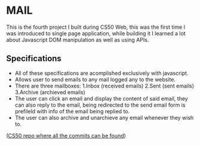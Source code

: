 # MAIL

This is the fourth project I built during CS50 Web, this was the first time I was introduced to single page application, while building it I learned a lot about Javascript DOM manipulation as well as using APIs.

## Specifications 
* All of these specifications are acomplished exclusively with javascript.
* Allows user to send emails to any mail logged any to the website.
* There are three mailboxes: 1.Inbox (received emails) 2.Sent (sent emails) 3.Archive (archieved emails)
* The user can click an email and display the content of said email, they can also reply to the email, being redirected to the send email form is prefileld with info of the email being replied to.
* The user can also archive and unarchieve any email whenever they wish to.

([CS50 repo where all the commits can be found](https://github.com/me50/vtbmro/tree/web50/projects/2020/x/mail)) 
